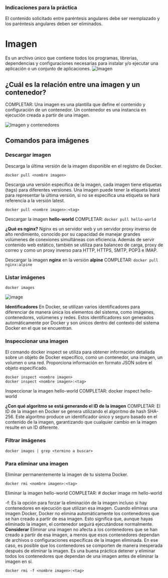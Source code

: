 ### Indicaciones para la práctica
El contenido solicitado entre paréntesis angulares debe ser reemplazado y los paréntesis angulares deben ser eliminados.

# Imagen
Es un archivo único que contiene todos los programas, librerías, dependencias y configuraciones necesarias para instalar y/o ejecutar una aplicación o un conjunto de aplicaciones.
![Imagen](imagenes/imagen.PNG)


## ¿Cuál es la relación entre una imagen y un contenedor? 
COMPLETAR: Una imagen es una plantilla que define el contenido y configuración de un contenedor. Un contenedor es una instancia en ejecución creada a partir de una imagen.

![Imagen y contenedores](imagenes/imagenYcontenedores.JPG)
## Comandos para imágenes

### Descargar imagen
Descarga la última versión de la imagen disponible en el registro de Docker.

```
docker pull <nombre imagen> 
```

Descarga una versión específica de la imagen, cada imagen tiene etiquetas (tags) para diferentes versiones.
Una imagen puede tener la etiqueta latest para representar la última versión, si no se especifica una etiqueta se hará referencia a la versión latest.

```
docker pull <nombre imagen>:<tag>
```

Descargar la imagen **hello-world**
COMPLETAR: `docker pull hello-world`

**¿Qué es nginx?**
Nginx es un servidor web y un servidor proxy inverso de alto rendimiento, conocido por su capacidad de manejar grandes volúmenes de conexiones simultáneas con eficiencia. Además de servir contenido web estático, también se utiliza para balanceo de carga, proxy de correo y como un proxy inverso para HTTP, HTTPS, SMTP, POP3 e IMAP.

Descargar la imagen  **nginx** en la versión **alpine**
COMPLETAR: `docker pull nginx:alpine`

### Listar imágenes

```
docker images
```
![image](https://github.com/jeanpcot/2024A-ISWD633-GR2/assets/161987855/2d93d3ad-74f1-4015-8af5-143f393b689a)


**Identificadores**
En Docker, se utilizan varios identificadores para diferenciar de manera única los elementos del sistema, como imágenes, contenedores, volúmenes y redes. Estos identificadores son generados automáticamente por Docker y son únicos dentro del contexto del sistema Docker en el que se encuentran. 

### Inspeccionar una imagen
El comando docker inspect se utiliza para obtener información detallada sobre un objeto de Docker específico, como un contenedor, una imagen, un volumen o una red.  Proporciona información en formato JSON sobre el objeto especificado.

```
docker inspect <nombre imagen>
docker inspect <nombre imagen>:<tag>
```

Inspeccionar la imagen hello-world 
COMPLETAR: docker inspect hello-world


**¿Con qué algoritmo se está generando el ID de la imagen**
COMPLETAR: El ID de la imagen en Docker se genera utilizando el algoritmo de hash SHA-256. Este algoritmo produce un identificador único y seguro basado en el contenido de la imagen, garantizando que cualquier cambio en la imagen resulte en un ID diferente.

### Filtrar imágenes

```
docker images | grep <termino a buscar>

```

### Para eliminar una imagen
Eliminar permanentemente la imagen de tu sistema Docker.

```
docker rmi <nombre imagen>:<tag>
```

Eliminar la imagen hello-world 
COMPLETAR: # docker image rm hello-world

-f: Es la opción para forzar la eliminación de la imagen incluso si hay contenedores en ejecución que utilizan esa imagen.
Cuando eliminas una imagen Docker, Docker no elimina automáticamente los contenedores que se han creado a partir de esa imagen. Esto significa que, aunque hayas eliminado la imagen, el contenedor seguirá ejecutándose normalmente.  
**Considerar**
Eliminar una imagen no afecta a los contenedores que se han creado a partir de esa imagen, a menos que esos contenedores dependan de archivos o configuraciones específicas de la imagen eliminada. En ese caso, es posible que los contenedores se comporten de manera inesperada después de eliminar la imagen.
Es una buena práctica detener y eliminar todos los contenedores que dependan de una imagen antes de eliminar la imagen en sí.

```
docker rmi -f <nombre imagen>:<tag>
```

